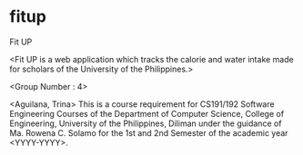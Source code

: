 # fitup

Fit UP

&lt;Fit UP is a web application which tracks the calorie and water intake made for scholars of the University of the Philippines.>

&lt;Group Number : 4> 

&lt;Aguilana, Trina>  This is a course requirement for CS191/192 Software Engineering Courses of the Department of Computer Science, College of Engineering, University of the Philippines, Diliman under the guidance of Ma. Rowena C. Solamo for the 1st and 2nd Semester of the academic year &lt;YYYY-YYYY>.
